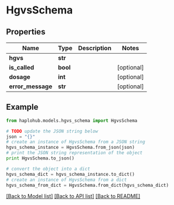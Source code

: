 # HgvsSchema


## Properties
Name | Type | Description | Notes
------------ | ------------- | ------------- | -------------
**hgvs** | **str** |  | 
**is_called** | **bool** |  | [optional] 
**dosage** | **int** |  | [optional] 
**error_message** | **str** |  | [optional] 

## Example

```python
from haplohub.models.hgvs_schema import HgvsSchema

# TODO update the JSON string below
json = "{}"
# create an instance of HgvsSchema from a JSON string
hgvs_schema_instance = HgvsSchema.from_json(json)
# print the JSON string representation of the object
print HgvsSchema.to_json()

# convert the object into a dict
hgvs_schema_dict = hgvs_schema_instance.to_dict()
# create an instance of HgvsSchema from a dict
hgvs_schema_from_dict = HgvsSchema.from_dict(hgvs_schema_dict)
```
[[Back to Model list]](../README.md#documentation-for-models) [[Back to API list]](../README.md#documentation-for-api-endpoints) [[Back to README]](../README.md)


